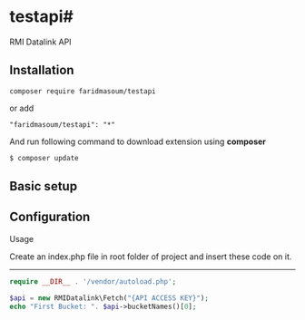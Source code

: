 # testapi#

RMI Datalink API

Installation
-----
```
composer require faridmasoum/testapi
```
or add
```
"faridmasoum/testapi": "*"
```
And run following command to download extension using **composer** 
```php
$ composer update
```
Basic setup
-----
Configuration
-----
Usage

Create an index.php file in root folder of project and insert these code on it.

-----
```php
require __DIR__ . '/vendor/autoload.php';

$api = new RMIDatalink\Fetch("{API ACCESS KEY}");
echo "First Bucket: ". $api->bucketNames()[0];


 
